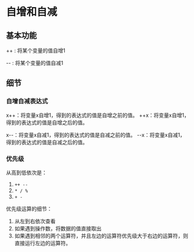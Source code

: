 # 自增和自减

## 基本功能

++ : 将某个变量的值自增1

-- : 将某个变量的值自减1

## 细节

### 自增自减表达式

x++：将变量x自增1，得到的表达式的值是自增之前的值。
++x：将变量x自增1，得到的表达式的值是自增之后的值。

x--：将变量x自减1，得到的表达式的值是自减之前的值。
--x：将变量x自减1，得到的表达式的值是自减之后的值。

### 优先级

从高到低依次是：

1. ```++ --```
2. ```* / %```
3. ```+ -```

优先级运算的细节：

1. 从左到右依次查看
2. 如果遇到操作数，将数据的值直接取出
3. 如果遇到相邻的两个运算符，并且左边的运算符优先级大于右边的运算符，则直接运行左边的运算符。
